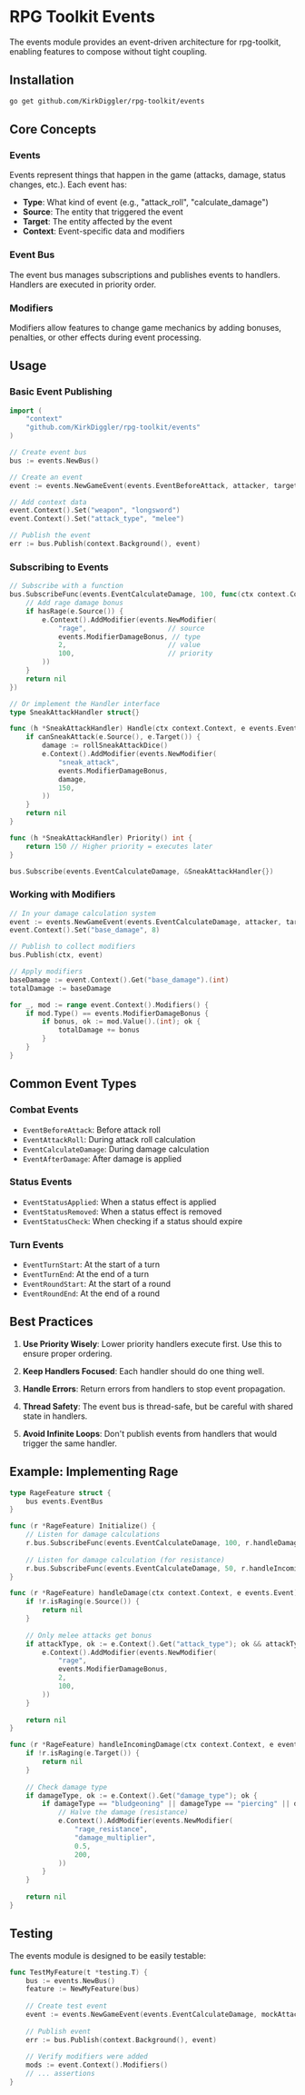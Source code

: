 # RPG Toolkit Events

The events module provides an event-driven architecture for rpg-toolkit, enabling features to compose without tight coupling.

## Installation

```bash
go get github.com/KirkDiggler/rpg-toolkit/events
```

## Core Concepts

### Events
Events represent things that happen in the game (attacks, damage, status changes, etc.). Each event has:
- **Type**: What kind of event (e.g., "attack_roll", "calculate_damage")
- **Source**: The entity that triggered the event
- **Target**: The entity affected by the event
- **Context**: Event-specific data and modifiers

### Event Bus
The event bus manages subscriptions and publishes events to handlers. Handlers are executed in priority order.

### Modifiers
Modifiers allow features to change game mechanics by adding bonuses, penalties, or other effects during event processing.

## Usage

### Basic Event Publishing

```go
import (
    "context"
    "github.com/KirkDiggler/rpg-toolkit/events"
)

// Create event bus
bus := events.NewBus()

// Create an event
event := events.NewGameEvent(events.EventBeforeAttack, attacker, target)

// Add context data
event.Context().Set("weapon", "longsword")
event.Context().Set("attack_type", "melee")

// Publish the event
err := bus.Publish(context.Background(), event)
```

### Subscribing to Events

```go
// Subscribe with a function
bus.SubscribeFunc(events.EventCalculateDamage, 100, func(ctx context.Context, e events.Event) error {
    // Add rage damage bonus
    if hasRage(e.Source()) {
        e.Context().AddModifier(events.NewModifier(
            "rage",                    // source
            events.ModifierDamageBonus, // type
            2,                         // value
            100,                       // priority
        ))
    }
    return nil
})

// Or implement the Handler interface
type SneakAttackHandler struct{}

func (h *SneakAttackHandler) Handle(ctx context.Context, e events.Event) error {
    if canSneakAttack(e.Source(), e.Target()) {
        damage := rollSneakAttackDice()
        e.Context().AddModifier(events.NewModifier(
            "sneak_attack",
            events.ModifierDamageBonus,
            damage,
            150,
        ))
    }
    return nil
}

func (h *SneakAttackHandler) Priority() int {
    return 150 // Higher priority = executes later
}

bus.Subscribe(events.EventCalculateDamage, &SneakAttackHandler{})
```

### Working with Modifiers

```go
// In your damage calculation system
event := events.NewGameEvent(events.EventCalculateDamage, attacker, target)
event.Context().Set("base_damage", 8)

// Publish to collect modifiers
bus.Publish(ctx, event)

// Apply modifiers
baseDamage := event.Context().Get("base_damage").(int)
totalDamage := baseDamage

for _, mod := range event.Context().Modifiers() {
    if mod.Type() == events.ModifierDamageBonus {
        if bonus, ok := mod.Value().(int); ok {
            totalDamage += bonus
        }
    }
}
```

## Common Event Types

### Combat Events
- `EventBeforeAttack`: Before attack roll
- `EventAttackRoll`: During attack roll calculation
- `EventCalculateDamage`: During damage calculation
- `EventAfterDamage`: After damage is applied

### Status Events
- `EventStatusApplied`: When a status effect is applied
- `EventStatusRemoved`: When a status effect is removed
- `EventStatusCheck`: When checking if a status should expire

### Turn Events
- `EventTurnStart`: At the start of a turn
- `EventTurnEnd`: At the end of a turn
- `EventRoundStart`: At the start of a round
- `EventRoundEnd`: At the end of a round

## Best Practices

1. **Use Priority Wisely**: Lower priority handlers execute first. Use this to ensure proper ordering.

2. **Keep Handlers Focused**: Each handler should do one thing well.

3. **Handle Errors**: Return errors from handlers to stop event propagation.

4. **Thread Safety**: The event bus is thread-safe, but be careful with shared state in handlers.

5. **Avoid Infinite Loops**: Don't publish events from handlers that would trigger the same handler.

## Example: Implementing Rage

```go
type RageFeature struct {
    bus events.EventBus
}

func (r *RageFeature) Initialize() {
    // Listen for damage calculations
    r.bus.SubscribeFunc(events.EventCalculateDamage, 100, r.handleDamage)
    
    // Listen for damage calculation (for resistance)
    r.bus.SubscribeFunc(events.EventCalculateDamage, 50, r.handleIncomingDamage)
}

func (r *RageFeature) handleDamage(ctx context.Context, e events.Event) error {
    if !r.isRaging(e.Source()) {
        return nil
    }
    
    // Only melee attacks get bonus
    if attackType, ok := e.Context().Get("attack_type"); ok && attackType == "melee" {
        e.Context().AddModifier(events.NewModifier(
            "rage",
            events.ModifierDamageBonus,
            2,
            100,
        ))
    }
    
    return nil
}

func (r *RageFeature) handleIncomingDamage(ctx context.Context, e events.Event) error {
    if !r.isRaging(e.Target()) {
        return nil
    }
    
    // Check damage type
    if damageType, ok := e.Context().Get("damage_type"); ok {
        if damageType == "bludgeoning" || damageType == "piercing" || damageType == "slashing" {
            // Halve the damage (resistance)
            e.Context().AddModifier(events.NewModifier(
                "rage_resistance",
                "damage_multiplier",
                0.5,
                200,
            ))
        }
    }
    
    return nil
}
```

## Testing

The events module is designed to be easily testable:

```go
func TestMyFeature(t *testing.T) {
    bus := events.NewBus()
    feature := NewMyFeature(bus)
    
    // Create test event
    event := events.NewGameEvent(events.EventCalculateDamage, mockAttacker, mockTarget)
    
    // Publish event
    err := bus.Publish(context.Background(), event)
    
    // Verify modifiers were added
    mods := event.Context().Modifiers()
    // ... assertions
}
```